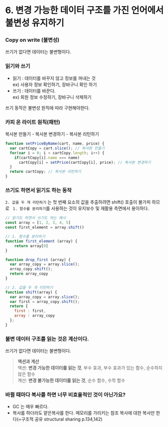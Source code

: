 # 6. 변경 가능한 데이터 구조를 가진 언어에서 불변성 유지하기

### Copy on write (불변성)
쓰기가 없다면 데이터는 불변형이다.

 ### 읽기와 쓰기
- 읽기 : 데이터를 바꾸지 않고 정보를 꺼내는 것  
  ex) 사용자 정보 확인하기, 장바구니 확인 하기
- 쓰기 : 데이터를 바꾼다.   
  ex) 회원 정보 수정하기, 장바구니 삭제하기 
  
쓰기 동작은 불변성 원칙에 따라 구현해야한다.

### 카피 온 라이트 원칙(패턴)
복사본 만들기 - 복사본 변경하기 - 복사본 리턴하기
```javascript
function setPriceByName(cart, name, price) {
  var cartCopy = cart.slice(); // 복사본 만들기
  for(var i = 0; i < cartCopy.length; i++) {
    if(cartCopy[i].name === name)
      cartCopy[i] = setPrice(cartCopy[i], price); // 복사본 변경하기
  }
  return cartCopy; // 복사본 리턴하기 
}
```


### 쓰기도 하면서 읽기도 하는 동작
```2. 값을 두 개 리턴하기``` 는 첫 번째 요소의 값을 추출하려면 shift() 호출이 불가피 하므로 ``` 1. 함수를 분리하기```를 사용하는 것이 유지보수 및 재활용 측면에서 용이하다.

```javascript
// 읽기도 하면서 쓰기도 하는 예시 
const array = [1, 2, 3, 4, 5]
const first_element = array.shift()

// 1. 함수를 분리하기
function first_element (array) {
    return array[0]
}

function drop_first (array) {
  var array_copy = array.slice();
  array_copy.shift();
  return array_copy
}

// 2. 값을 두 개 리턴하기
function shift(array) {
  var array_copy = array.slice();
  var first = array_copy.shift();
  return {
    first : first,
    array : array_copy
  };
}
```

### 불변 데이터 구조를 읽는 것은 계산이다.
쓰기가 없다면 데이터는 불변형이다.

> __액션과 계산__    
> 액션: __변경 가능한 데이터를 읽는 것__, 부수 효과, 부수 효과가 있는 함수, 순수하지 않은 함수    
> 계산: __변경 불가능한 데이터를 읽는 것__, 순수 함수, 수학 함수



### 바뀔 때마다 복사를 하면 너무 비효율적인 것이 아닌가요?
- GC 는 매우 빠르다.
- 복사를 하더라도 얕은복사를 한다. 메모리를 가리키는 참조 복사에 대한 복사만 한다(=구조적 공유 structural sharing p.134,142)
